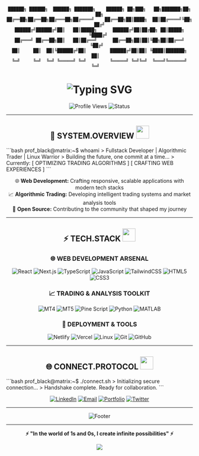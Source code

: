 <div align="center">

```
██████╗ ██████╗  ██████╗ ███████╗    ██████╗ ██╗███╗   ██╗███████╗██╗   ██╗
██╔══██╗██╔══██╗██╔═══██╗██╔════╝    ██╔══██╗██║████╗  ██║██╔════╝╚██╗ ██╔╝
██████╔╝██████╔╝██║   ██║█████╗      ██████╔╝██║██╔██╗ ██║█████╗   ╚████╔╝ 
██╔═══╝ ██╔══██╗██║   ██║██╔══╝      ██╔══██╗██║██║╚██╗██║██╔══╝    ╚██╔╝  
██║     ██║  ██║╚██████╔╝██║         ██████╔╝██║██║ ╚████║███████╗   ██║   
╚═╝     ╚═╝  ╚═╝ ╚═════╝ ╚═╝         ╚═════╝ ╚═╝╚═╝  ╚═══╝╚══════╝   ╚═╝   
```

<h1>
  <img src="https://readme-typing-svg.herokuapp.com?font=Orbitron&size=35&duration=3000&pause=1000&color=00FF41&center=true&vCenter=true&width=600&lines=FULLSTACK+DEVELOPER;ALGORITHMIC+TRADER;LINUX+ENTHUSIAST;OPEN+SOURCE+ADVOCATE" alt="Typing SVG" />
</h1>

<p align="center">
  <img src="https://komarev.com/ghpvc/?username=abiney1321&color=00ff41&style=for-the-badge&label=PROFILE+VIEWS" alt="Profile Views" />
  <img src="https://img.shields.io/badge/STATUS-CODING%20THE%20MATRIX-00ff41?style=for-the-badge" alt="Status" />
</p>

---

## 🚀 **SYSTEM.OVERVIEW** <img src="https://media.giphy.com/media/iY8CRBdQXODJSCERIr/giphy.gif" width="35">

<div align="left">
```bash
prof_black@matrix:~$ whoami
> Fullstack Developer | Algorithmic Trader | Linux Warrior
> Building the future, one commit at a time...
> Currently: [ OPTIMIZING TRADING ALGORITHMS ] [ CRAFTING WEB EXPERIENCES ]
```
</div>

<p align="center">
  🌐 <strong>Web Development:</strong> Crafting responsive, scalable applications with modern tech stacks<br>
  📈 <strong>Algorithmic Trading:</strong> Developing intelligent trading systems and market analysis tools<br>
  🐧 <strong>Open Source:</strong> Contributing to the community that shaped my journey<br>
</p>

---

## ⚡ **TECH.STACK** <img src="https://media.giphy.com/media/WUlplcMpOCEmTGBtBW/giphy.gif" width="35">

### 🌐 **WEB DEVELOPMENT ARSENAL**
<div align="center">

![React](https://img.shields.io/badge/React-20232A?style=for-the-badge&logo=react&logoColor=61DAFB)
![Next.js](https://img.shields.io/badge/Next.js-000000?style=for-the-badge&logo=nextdotjs&logoColor=white)
![TypeScript](https://img.shields.io/badge/TypeScript-007ACC?style=for-the-badge&logo=typescript&logoColor=white)
![JavaScript](https://img.shields.io/badge/JavaScript-F7DF1E?style=for-the-badge&logo=javascript&logoColor=black)
![TailwindCSS](https://img.shields.io/badge/Tailwind_CSS-38B2AC?style=for-the-badge&logo=tailwind-css&logoColor=white)
![HTML5](https://img.shields.io/badge/HTML5-E34F26?style=for-the-badge&logo=html5&logoColor=white)
![CSS3](https://img.shields.io/badge/CSS3-1572B6?style=for-the-badge&logo=css3&logoColor=white)

</div>

### 📈 **TRADING & ANALYSIS TOOLKIT**
<div align="center">

![MT4](https://img.shields.io/badge/MetaTrader_4-1E90FF?style=for-the-badge&logo=metatrader4&logoColor=white)
![MT5](https://img.shields.io/badge/MetaTrader_5-FF6347?style=for-the-badge&logo=metatrader5&logoColor=white)
![Pine Script](https://img.shields.io/badge/Pine_Script-2962FF?style=for-the-badge&logo=tradingview&logoColor=white)
![Python](https://img.shields.io/badge/Python-3776AB?style=for-the-badge&logo=python&logoColor=white)
![MATLAB](https://img.shields.io/badge/MATLAB-0076A8?style=for-the-badge&logo=mathworks&logoColor=white)

</div>

### 🚀 **DEPLOYMENT & TOOLS**
<div align="center">

![Netlify](https://img.shields.io/badge/Netlify-00C7B7?style=for-the-badge&logo=netlify&logoColor=white)
![Vercel](https://img.shields.io/badge/Vercel-000000?style=for-the-badge&logo=vercel&logoColor=white)
![Linux](https://img.shields.io/badge/Linux-FCC624?style=for-the-badge&logo=linux&logoColor=black)
![Git](https://img.shields.io/badge/Git-F05032?style=for-the-badge&logo=git&logoColor=white)
![GitHub](https://img.shields.io/badge/GitHub-100000?style=for-the-badge&logo=github&logoColor=white)

</div>

---

## 🌐 **CONNECT.PROTOCOL** <img src="https://media.giphy.com/media/LnQjpWaON8nhr21vNW/giphy.gif" width="35">

<div align="center">
<div align="left">
```bash
prof_black@matrix:~$ ./connect.sh
> Initializing secure connection...
> Handshake complete. Ready for collaboration.
```
</div>

[![LinkedIn](https://img.shields.io/badge/LinkedIn-0077B5?style=for-the-badge&logo=linkedin&logoColor=white)](https://linkedin.com/in/your-profile)
[![Email](https://img.shields.io/badge/Email-D14836?style=for-the-badge&logo=gmail&logoColor=white)](mailto:your.email@example.com)
[![Portfolio](https://img.shields.io/badge/Portfolio-FF7139?style=for-the-badge&logo=Firefox-Browser&logoColor=white)](https://your-portfolio.com)
[![Twitter](https://img.shields.io/badge/Twitter-1DA1F2?style=for-the-badge&logo=twitter&logoColor=white)](https://twitter.com/your-handle)

</div>

---

<div align="center">

<img src="https://readme-typing-svg.herokuapp.com?font=Orbitron&size=18&duration=3000&pause=1000&color=00FF41&center=true&vCenter=true&width=500&lines=Thanks+for+visiting+my+profile!;Let's+build+something+amazing+together!;The+matrix+has+you..." alt="Footer" />

</div>

---

<div align="center">
  
**⚡ "In the world of 1s and 0s, I create infinite possibilities" ⚡**

<img src="https://capsule-render.vercel.app/api?type=waving&color=gradient&customColorList=0,2,2,5,30&height=100&section=footer"/>

</div>
